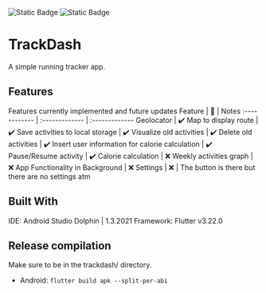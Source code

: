 ![Static Badge](https://img.shields.io/badge/Dart-0175C2?style=flat&logo=dart)
![Static Badge](https://img.shields.io/badge/Flutter-02569B?style=flat&logo=flutter)

# TrackDash
A simple running tracker app. 

## Features
Features currently implemented and future updates 
Feature | 📱  | Notes
:------------ | :------------- | :-------------
Geolocator     | ✔️
Map to display route  | ✔️
Save activities to local storage  | ✔️
Visualize old activities | ✔️
Delete old activities | ✔️
Insert user information for calorie calculation | ✔️
Pause/Resume activity | ✔️
Calorie calculation | ❌ 
Weekly activities graph | ❌
App Functionality in Background | ❌
Settings | ❌ | The button is there but there are no settings atm

## Built With
IDE: Android Studio Dolphin | 1.3.2021
Framework: Flutter v3.22.0

## Release compilation
Make sure to be in the trackdash/ directory. 
- Android: ```flutter build apk --split-per-abi```
